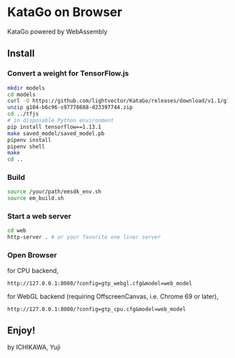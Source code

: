 # KataGo on Browser
KataGo powered by WebAssembly

## Install
### Convert a weight for TensorFlow.js

```sh
mkdir models
cd models
curl -O https://github.com/lightvector/KataGo/releases/download/v1.1/g104-b6c96-s97778688-d23397744.zip
unzip g104-b6c96-s97778688-d23397744.zip
cd ../tfjs
# in disposable Python environment
pip install tensorflow==1.13.1
make saved_model/saved_model.pb
pipenv install
pipenv shell
make
cd ..
```

### Build

```sh
source /your/path/emsdk_env.sh
source em_build.sh
```

### Start a web server

```sh
cd web
http-server . # or your favorite one liner server
```

### Open Browser

for CPU backend,
```
http://127.0.0.1:8080/?config=gtp_webgl.cfg&model=web_model
```
for WebGL backend (requiring OffscreenCanvas, i.e. Chrome 69 or later), 
```
http://127.0.0.1:8080/?config=gtp_cpu.cfg&model=web_model
```

Enjoy!
-
by ICHIKAWA, Yuji